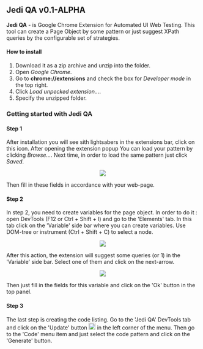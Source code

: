 ## Jedi QA v0.1-ALPHA
**Jedi QA** - is Google Chrome Extension for Automated UI Web Testing. This tool can create a Page Object by some pattern or just suggest XPath queries by the сonfigurable set of strategies.

#### How to install
1. Download it as a zip archive and unzip into the folder.
2. Open *Google Chrome*.
3. Go to **chrome://extensions** and check the box for *Developer mode* in the top right.
4. Click *Load unpecked extension...*.
5. Specify the unzipped folder.

### Getting started with Jedi QA
#### Step 1
After installation you will see sith lightsabers in the extensions bar, click on this icon. After opening the extension popup You can load your pattern by clicking *Browse...*. Next time, in order to load the same pattern just click *Saved*.
<p align="center"><img src ="https://github.com/cyberspaceru/Jedi/blob/master/imgs/root-readme-01.png"/></p>
Then fill in these fields in accordance with your web-page.

#### Step 2
In step 2, you need to create variables for the page object. In order to do it : open DevTools (F12 or Ctrl + Shift + I) and go to the 'Elements' tab. In this tab click on the 'Variable' side bar where you can create variables. Use DOM-tree or instrument (Ctrl + Shift + C) to select a node.

<p align="center"><img src ="https://github.com/cyberspaceru/Jedi/blob/master/imgs/root-readme-02.png"/></p>

After this action, the extension will suggest some queries (or 1) in the 'Variable' side bar. Select one of them and click on the next-arrow.

<p align="center"><img src ="https://github.com/cyberspaceru/Jedi/blob/master/imgs/root-readme-03.png"/></p>

Then just fill in the fields for this variable and click on the 'Ok' button in the top panel.

#### Step 3
The last step is creating the code listing. Go to the 'Jedi QA' DevTools tab and click on the 'Update' button <img src="https://github.com/cyberspaceru/Jedi/blob/master/devtools/tab/img/update.png" height="18"> in the left corner of the menu. Then go to the 'Code' menu item and just select the code pattern and click on the 'Generate' button.
